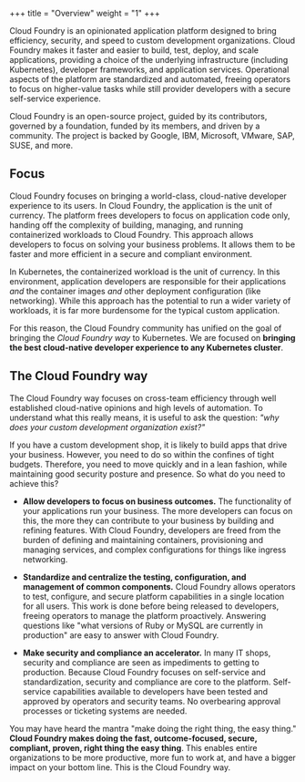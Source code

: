 +++
title = "Overview"
weight = "1"
+++

Cloud Foundry is an opinionated application platform designed to bring efficiency, security, and speed to custom development organizations. Cloud Foundry makes it faster and easier to build, test, deploy, and scale applications, providing a choice of the underlying infrastructure (including Kubernetes), developer frameworks, and application services. Operational aspects of the platform are standardized and automated, freeing operators to focus on higher-value tasks while still provider developers with a secure self-service experience.

Cloud Foundry is an open-source project, guided by its contributors, governed by a foundation, funded by its members, and driven by a community. The project is backed by Google, IBM, Microsoft, VMware, SAP, SUSE, and more.

## Focus

Cloud Foundry focuses on bringing a world-class, cloud-native developer experience to its users. In Cloud Foundry, the application is the unit of currency. The platform frees developers to focus on application code only, handing off the complexity of building, managing, and running containerized workloads to Cloud Foundry. This approach allows developers to focus on solving your business problems. It allows them to be faster and more efficient in a secure and compliant environment.

In Kubernetes, the containerized workload is the unit of currency. In this environment, application developers are responsible for their applications _and_ the container images _and_ other deployment configuration (like networking). While this approach has the potential to run a wider variety of workloads, it is far more burdensome for the typical custom application. 

For this reason, the Cloud Foundry community has unified on the goal of bringing the _Cloud Foundry way_ to Kubernetes. We are focused on **bringing the best cloud-native developer experience to any Kubernetes cluster**.

## The Cloud Foundry way

The Cloud Foundry way focuses on cross-team efficiency through well established cloud-native opinions and high levels of automation. To understand what this really means, it is useful to ask the question: _"why does your custom development organization exist?"_

If you have a custom development shop, it is likely to build apps that drive your business. However, you need to do so within the confines of tight budgets. Therefore, you need to move quickly and in a lean fashion, while maintaining good security posture and presence.  So what do you need to achieve this?

* **Allow developers to focus on business outcomes.** The functionality of your applications run your business. The more developers can focus on this, the more they can contribute to your business by building and refining features. With Cloud Foundry, developers are freed from the burden of defining and maintaining containers, provisioning and managing services, and complex configurations for things like ingress networking.

* **Standardize and centralize the testing, configuration, and management of common components.** Cloud Foundry allows operators to test, configure, and secure platform capabilities in a single location for all users. This work is done before being released to developers, freeing operators to manage the platform proactively. Answering questions like "what versions of Ruby or MySQL are currently in production" are easy to answer with Cloud Foundry.

* **Make security and compliance an accelerator.** In many IT shops, security and compliance are seen as impediments to getting to production. Because Cloud Foundry focuses on self-service and standardization, security and compliance are core to the platform. Self-service capabilities available to developers have been tested and approved by operators and security teams. No overbearing approval processes or ticketing systems are needed. 

You may have heard the mantra "make doing the right thing, the easy thing." **Cloud Foundry makes doing the fast, outcome-focused, secure, compliant, proven, right thing the easy thing**.  This enables entire organizations to be more productive, more fun to work at, and have a bigger impact on your bottom line. This is the Cloud Foundry way.
